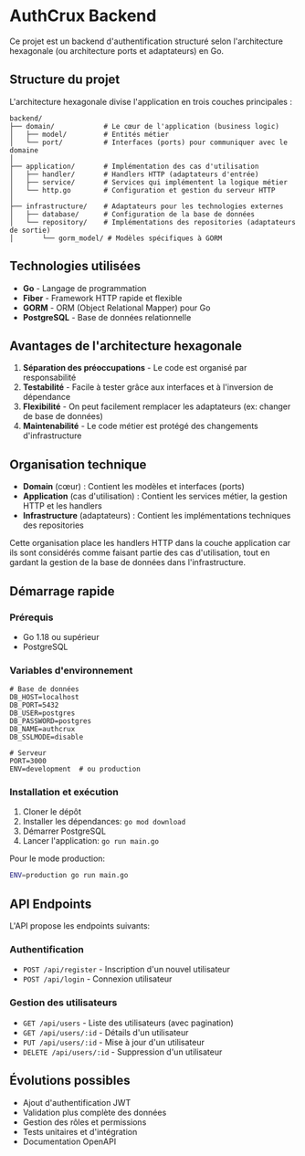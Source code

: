 # AuthCrux Backend

Ce projet est un backend d'authentification structuré selon l'architecture hexagonale (ou architecture ports et adaptateurs) en Go.

## Structure du projet

L'architecture hexagonale divise l'application en trois couches principales :

```
backend/
├── domain/            # Le cœur de l'application (business logic)
│   ├── model/         # Entités métier
│   └── port/          # Interfaces (ports) pour communiquer avec le domaine
│
├── application/       # Implémentation des cas d'utilisation 
│   ├── handler/       # Handlers HTTP (adaptateurs d'entrée)
│   ├── service/       # Services qui implémentent la logique métier
│   └── http.go        # Configuration et gestion du serveur HTTP
│
├── infrastructure/    # Adaptateurs pour les technologies externes
│   ├── database/      # Configuration de la base de données
│   └── repository/    # Implémentations des repositories (adaptateurs de sortie)
│       └── gorm_model/ # Modèles spécifiques à GORM
```

## Technologies utilisées

- **Go** - Langage de programmation
- **Fiber** - Framework HTTP rapide et flexible
- **GORM** - ORM (Object Relational Mapper) pour Go
- **PostgreSQL** - Base de données relationnelle

## Avantages de l'architecture hexagonale

1. **Séparation des préoccupations** - Le code est organisé par responsabilité
2. **Testabilité** - Facile à tester grâce aux interfaces et à l'inversion de dépendance
3. **Flexibilité** - On peut facilement remplacer les adaptateurs (ex: changer de base de données)
4. **Maintenabilité** - Le code métier est protégé des changements d'infrastructure

## Organisation technique

- **Domain** (cœur) : Contient les modèles et interfaces (ports)
- **Application** (cas d'utilisation) : Contient les services métier, la gestion HTTP et les handlers 
- **Infrastructure** (adaptateurs) : Contient les implémentations techniques des repositories

Cette organisation place les handlers HTTP dans la couche application car ils sont considérés comme faisant partie des cas d'utilisation, tout en gardant la gestion de la base de données dans l'infrastructure.

## Démarrage rapide

### Prérequis

- Go 1.18 ou supérieur
- PostgreSQL

### Variables d'environnement

```
# Base de données
DB_HOST=localhost
DB_PORT=5432
DB_USER=postgres
DB_PASSWORD=postgres
DB_NAME=authcrux
DB_SSLMODE=disable

# Serveur
PORT=3000
ENV=development  # ou production
```

### Installation et exécution

1. Cloner le dépôt
2. Installer les dépendances: `go mod download`
3. Démarrer PostgreSQL
4. Lancer l'application: `go run main.go`

Pour le mode production:
```bash
ENV=production go run main.go
```

## API Endpoints

L'API propose les endpoints suivants:

### Authentification

- `POST /api/register` - Inscription d'un nouvel utilisateur
- `POST /api/login` - Connexion utilisateur

### Gestion des utilisateurs

- `GET /api/users` - Liste des utilisateurs (avec pagination)
- `GET /api/users/:id` - Détails d'un utilisateur
- `PUT /api/users/:id` - Mise à jour d'un utilisateur
- `DELETE /api/users/:id` - Suppression d'un utilisateur

## Évolutions possibles

- Ajout d'authentification JWT
- Validation plus complète des données
- Gestion des rôles et permissions
- Tests unitaires et d'intégration
- Documentation OpenAPI 